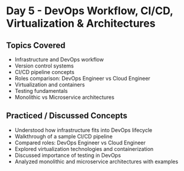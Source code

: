 # Day 5 - DevOps Workflow, CI/CD, Virtualization & Architectures

## Topics Covered
- Infrastructure and DevOps workflow
- Version control systems
- CI/CD pipeline concepts
- Roles comparison: DevOps Engineer vs Cloud Engineer
- Virtualization and containers
- Testing fundamentals
- Monolithic vs Microservice architectures

## Practiced / Discussed Concepts
- Understood how infrastructure fits into DevOps lifecycle  
- Walkthrough of a sample CI/CD pipeline  
- Compared roles: DevOps Engineer vs Cloud Engineer  
- Explored virtualization technologies and containerization  
- Discussed importance of testing in DevOps  
- Analyzed monolithic and microservice architectures with examples  

